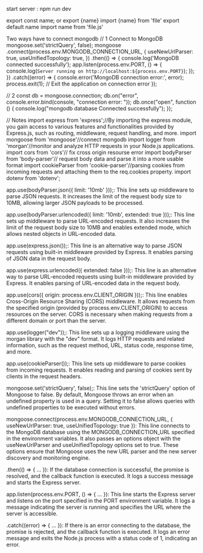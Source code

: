 start server : npm run dev

export const name;  or export {name}
import {name} from 'file'
export default name
import name from 'file.js'

Two ways have to connect mongodb
// 1 Connect to MongoDB
mongoose.set('strictQuery', false);
mongoose
  .connect(process.env.MONGODB_CONNECTION_URL, {
    useNewUrlParser: true,
    useUnifiedTopology: true,
  })
  .then(() => {
    console.log('MongoDB connected successfully');
    app.listen(process.env.PORT, () => {
      console.log(`Server running on http://localhost:${process.env.PORT}`);
    });
  })
  .catch((error) => {
    console.error('MongoDB connection error:', error);
    process.exit(1); // Exit the application on connection error
  });

// 2
const db = mongoose.connection;
db.on("error", console.error.bind(console, "connection error: "));
db.once("open", function () {
  console.log("mongodb database Connected successfully");
});

// Notes 
import express from 'express';//By importing the express module, you gain access to various features and functionalities provided by Express.js, such as routing, middleware, request handling, and more.
import mongoose from 'mongoose'//connect mongodb
import logger from 'morgan'//monitor and analyze HTTP requests in your Node.js applications.
import cors from 'cors'// fix cross origin resourse error
import bodyParser from 'body-parser'// request body data and parse it into a more usable format
import cookieParser from 'cookie-parser'//parsing cookies from incoming requests and attaching them to the req.cookies property.
import dotenv from 'dotenv';

app.use(bodyParser.json({ limit: '10mb' }));: This line sets up middleware to parse JSON requests. It increases the limit of the request body size to 10MB, allowing larger JSON payloads to be processed.

app.use(bodyParser.urlencoded({ limit: '10mb', extended: true }));: This line sets up middleware to parse URL-encoded requests. It also increases the limit of the request body size to 10MB and enables extended mode, which allows nested objects in URL-encoded data.

app.use(express.json());: This line is an alternative way to parse JSON requests using built-in middleware provided by Express. It enables parsing of JSON data in the request body.

app.use(express.urlencoded({ extended: false }));: This line is an alternative way to parse URL-encoded requests using built-in middleware provided by Express. It enables parsing of URL-encoded data in the request body.

app.use(cors({ origin: process.env.CLIENT_ORIGIN }));: This line enables Cross-Origin Resource Sharing (CORS) middleware. It allows requests from the specified origin (provided by process.env.CLIENT_ORIGIN) to access resources on the server. CORS is necessary when making requests from a different domain or port than the server.

app.use(logger("dev"));: This line sets up a logging middleware using the morgan library with the "dev" format. It logs HTTP requests and related information, such as the request method, URL, status code, response time, and more.

app.use(cookieParser());: This line sets up middleware to parse cookies from incoming requests. It enables reading and parsing of cookies sent by clients in the request headers.

mongoose.set('strictQuery', false);: This line sets the 'strictQuery' option of Mongoose to false. By default, Mongoose throws an error when an undefined property is used in a query. Setting it to false allows queries with undefined properties to be executed without errors.

mongoose.connect(process.env.MONGODB_CONNECTION_URL, { useNewUrlParser: true, useUnifiedTopology: true }): This line connects to the MongoDB database using the MONGODB_CONNECTION_URL specified in the environment variables. It also passes an options object with the useNewUrlParser and useUnifiedTopology options set to true. These options ensure that Mongoose uses the new URL parser and the new server discovery and monitoring engine.

.then(() => { ... }): If the database connection is successful, the promise is resolved, and the callback function is executed. It logs a success message and starts the Express server.

app.listen(process.env.PORT, () => { ... }): This line starts the Express server and listens on the port specified in the PORT environment variable. It logs a message indicating the server is running and specifies the URL where the server is accessible.

.catch((error) => { ... }): If there is an error connecting to the database, the promise is rejected, and the callback function is executed. It logs an error message and exits the Node.js process with a status code of 1, indicating an error.